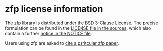 # zfp license information

The zfp library is distributed under the BSD 3-Clause License.
The precise formulation can be found in the
[LICENSE file in the sources](https://github.com/LLNL/zfp/blob/develop/LICENSE),
which also contain a further
[notice in the NOTICE file](https://github.com/LLNL/zfp/blob/develop/NOTICE).

Users using zfp are asked to 
[cite a paritcular zfp paper](https://github.com/LLNL/zfp#citing-zfp).
